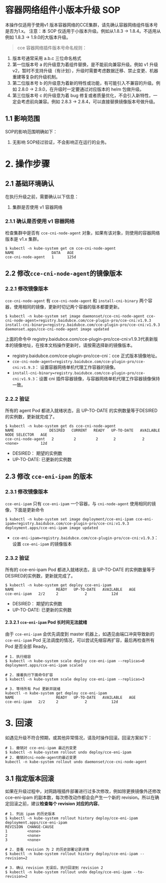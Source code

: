 # 容器网络组件小版本升级 SOP
本操作仅适用于使用v1 版本容器网络的CCE集群，请先确认容器网络组件版本号是否为1.x。
注意：本 SOP 仅适用于小版本升级。例如从1.8.3 -> 1.8.4。不适用从例如 1.8.3 -> 1.9.0的大版本升级。

> cce 容器网络插件版本号命名规则：
1. 版本号通常采用 a.b.c 三位命名格式
2. 第一位版本号 a 的升级意为着组件替换，是不能前向兼容升级。例如 v1 升级 v2，暂时不支持升级（有计划），升级时需要考虑数据迁移、禁止变更、机器重建等复杂的升级机制。
3. 第二位版本号 b 的升级意为着新的特性或功能，有可能引入不兼容的升级。例如 2.8.0 -> 2.9.0，在升级时一定要通过对应版本的 helm 包做升级。
4. 第三位版本号 c 的升级意为着 bug 修复或者质量优化，不会引入新特性，一定会考虑前向兼容。例如 2.8.3 -> 2.8.4，可以直接替换镜像版本号做升级。

## 1.1 影响范围
SOP的影响范围明确如下：
1. 无影响
SOP经过验证，不会影响正在运行的业务。
# 2. 操作步骤
## 2.1 基础环境确认
在执行升级之前，需要确认以下信息：
1. 集群是否使用 v1 容器网络

### 2.1.1 确认是否使用 v1 容器网络
检查集群中是否有 `cce-cni-node-agent` 对象，如果有该对象，则使用的容器网络版本是 v1.x 集群。

```
$ kubectl -n kube-system get cm cce-cni-node-agent
NAME                 DATA   AGE
cce-cni-node-agent   1      125d
```

## 2.2 修改`cce-cni-node-agent`的镜像版本
### 2.2.1 修改镜像版本
`cce-cni-node-agent` 有 `cce-cni-node-agent` 和 `install-cni-binary` 两个容器，使用相同的镜像，更新时切记两个容器的版本都要更新。
```
$ kubectl -n kube-system set image daemonset/cce-cni-node-agent cce-cni-node-agent=registry.baidubce.com/cce-plugin-pro/cce-cni:v1.9.3 install-cni-binary=registry.baidubce.com/cce-plugin-pro/cce-cni:v1.9.3
daemonset.apps/cce-cni-node-agent image updated
```

上面的命令中 registry.baidubce.com/cce-plugin-pro/cce-cni:v1.9.3代表新版本的镜像地址，在按本文档操作更新时，请按需选择新的镜像版本。
* registry.baidubce.com/cce-plugin-pro/cce-cni：cce 正式版本镜像地址。
* `cce-cni-node-agent=registry.baidubce.com/cce-plugin-pro/cce-cni:v1.9.3`： 设置容器网络单机代理工作容器的镜像。
* `install-cni-binary=registry.baidubce.com/cce-plugin-pro/cce-cni:v1.9.3`：设置 cni 插件容器镜像，与容器网络单机代理工作容器镜像保持一致。
### 2.2.2 验证
所有的 agent Pod 都进入就绪状态，且 UP-TO-DATE 的实例数量等于DESIRED的实例数，更新就完成了。

```
$ kubectl -n kube-system get ds cce-cni-node-agent
NAME                DESIRED   CURRENT   READY   UP-TO-DATE   AVAILABLE   NODE SELECTOR   AGE
cce-cni-node-agent   2         2         2       2            2           <none>          12d
```

* DESIRED： 期望的实例数
* UP-TO-DATE: 已更新的实例数

## 2.3 修改 `cce-eni-ipam` 的版本
### 2.3.1 修改镜像版本
`cce-eni-ipam` 只有 `cce-eni-ipam` 一个容器，与 `cni-node-agent` 使用相同的镜像，下面是更新命令

```
$ kubectl -n kube-system set image deployment/cce-eni-ipam cce-eni-ipam=registry.baidubce.com/cce-plugin-pro/cce-cni:v1.9.3
deployment.apps/cce-eni-ipam image updated
```

* `cce-eni-ipam=registry.baidubce.com/cce-plugin-pro/cce-cni:v1.9.3`：设置 `cce-eni-ipam` 的镜像版本


### 2.3.2 验证
所有的 cce-eni-ipam Pod 都进入就绪状态，且 UP-TO-DATE 的实例数量等于DESIRED的实例数，更新就完成了。

```
$ kubectl -n kube-system get deploy cce-eni-ipam 
NAME                   READY   UP-TO-DATE   AVAILABLE   AGE
cce-eni-ipam   2/2     2            2           12d
```

* DESIRED： 期望的实例数
* UP-TO-DATE: 已更新的实例数

#### 2.3.2.1 `cce-eni-ipam` Pod 长时间无法就绪
由于 `cce-eni-ipam` 会优先调度到 master 机器上，如遇见由端口冲突导致新的 `cce-eni-ipam` Pod 无法调度的情况，可以尝试先缩容再扩容，最后再检查所有 Pod 是否全部 Ready。

```
# 1. 执行缩容
$ kubectl -n kube-system scale deploy cce-eni-ipam --replicas=0
deployment.apps/cce-eni-ipam scaled

# 2. 接着执行下面命令扩容
$ kubectl -n kube-system scale deploy cce-eni-ipam --replicas=3

# 3. 等待所有 Pod 更新并就绪
kubectl -n kube-system get deploy cce-eni-ipam
NAME                   READY   UP-TO-DATE   AVAILABLE   AGE
cce-eni-ipam   2/2     2            2           12d
```

# 3. 回滚
如遇见升级不符合预期，或其他异常情况，请及时操作回滚。回滚方案如下：
```
# 1. 撤销对 cce-eni-ipam 最近的变更
$ kubectl -n kube-system rollout undo deploy/cce-eni-ipam
# 2. 撤销对cni-node-agent的最近变更
kubectl -n kube-system rollout undo daemonset/cce-cni-node-agent
```

## 3.1 指定版本回滚
如果在升级过程中，对网路哦插件部署进行过多次修改，例如除更换镜像外还修改 cce-eni-ipam 的副本数，每次修改动作都会会产生一个新的 revision。所以在确定回滚之前，建议**检查每个 revision 对应的内容**。

```
# 1. 列出 ipam 的历史版本
$ kubectl -n kube-system rollout history deploy/cce-eni-ipam 
deployment.apps/cce-eni-ipam 
REVISION  CHANGE-CAUSE
1         <none>
2         <none>
3         <none>

# 2. 查看 revision 为 2 的历史部署记录详情
$ kubectl -n kube-system rollout history deploy/cce-eni-ipam --revision=2

# 3. 确认 revision 无误后，执行回滚到 revision 2
$ kubectl -n kube-system rollout undo deploy/cce-eni-ipam --to-revision=2
```